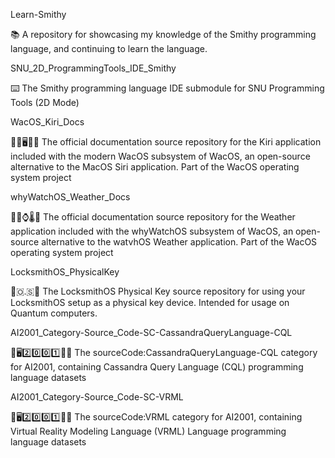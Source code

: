 
Learn-Smithy

📚️ A repository for showcasing my knowledge of the Smithy programming language, and continuing to learn the language.

SNU_2D_ProgrammingTools_IDE_Smithy

⌨️ The Smithy programming language IDE submodule for SNU Programming Tools (2D Mode) 

WacOS_Kiri_Docs

🍏️💾️🖥️⛰️📖️ The official documentation source repository for the Kiri application included with the modern WacOS subsystem of WacOS, an open-source alternative to the MacOS Siri application. Part of the WacOS operating system project

whyWatchOS_Weather_Docs

🍏️💾️⌚️🌡️📖️ The official documentation source repository for the Weather application included with the whyWatchOS subsystem of WacOS, an open-source alternative to the watvhOS Weather application. Part of the WacOS operating system project

LocksmithOS_PhysicalKey

🔐️🇴.🇸🔑️ The LocksmithOS Physical Key source repository for using your LocksmithOS setup as a physical key device. Intended for usage on Quantum computers.

AI2001_Category-Source_Code-SC-CassandraQueryLanguage-CQL

🧠️🖥️2️⃣️0️⃣️0️⃣️1️⃣️💾️📜️ The sourceCode:CassandraQueryLanguage-CQL category for AI2001, containing Cassandra Query Language (CQL) programming language datasets

AI2001_Category-Source_Code-SC-VRML

🧠️🖥️2️⃣️0️⃣️0️⃣️1️⃣️💾️📜️ The sourceCode:VRML category for AI2001, containing Virtual Reality Modeling Language (VRML) Language programming language datasets

